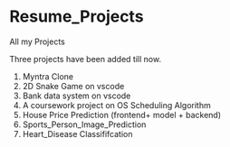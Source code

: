 # Resume_Projects
All my Projects

Three projects have been added till now.
1. Myntra Clone 
2. 2D Snake Game on vscode
3. Bank data system on vscode
4. A coursework project on OS Scheduling Algorithm
5. House Price Prediction (frontend+ model + backend)
6. Sports_Person_Image_Prediction
7. Heart_Disease Classififcation





